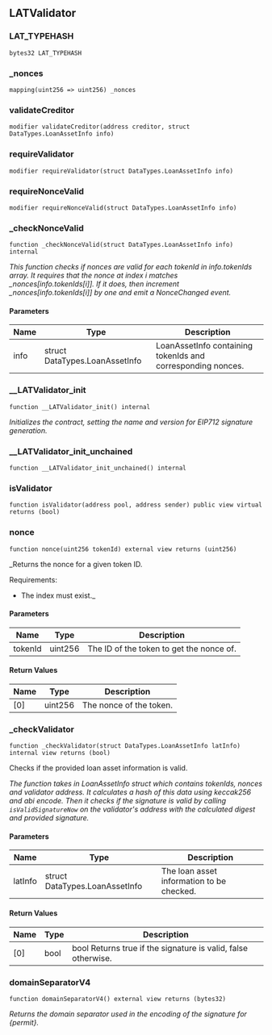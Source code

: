 ## LATValidator

### LAT_TYPEHASH

```solidity
bytes32 LAT_TYPEHASH
```

### \_nonces

```solidity
mapping(uint256 => uint256) _nonces
```

### validateCreditor

```solidity
modifier validateCreditor(address creditor, struct DataTypes.LoanAssetInfo info)
```

### requireValidator

```solidity
modifier requireValidator(struct DataTypes.LoanAssetInfo info)
```

### requireNonceValid

```solidity
modifier requireNonceValid(struct DataTypes.LoanAssetInfo info)
```

### \_checkNonceValid

```solidity
function _checkNonceValid(struct DataTypes.LoanAssetInfo info) internal
```

_This function checks if nonces are valid for each tokenId in info.tokenIds array.
It requires that the nonce at index i matches \_nonces[info.tokenIds[i]].
If it does, then increment \_nonces[info.tokenIds[i]] by one and emit a NonceChanged event._

#### Parameters

| Name | Type                           | Description                                                 |
| ---- | ------------------------------ | ----------------------------------------------------------- |
| info | struct DataTypes.LoanAssetInfo | LoanAssetInfo containing tokenIds and corresponding nonces. |

### \_\_LATValidator_init

```solidity
function __LATValidator_init() internal
```

_Initializes the contract, setting the name and version for EIP712 signature generation._

### \_\_LATValidator_init_unchained

```solidity
function __LATValidator_init_unchained() internal
```

### isValidator

```solidity
function isValidator(address pool, address sender) public view virtual returns (bool)
```

### nonce

```solidity
function nonce(uint256 tokenId) external view returns (uint256)
```

\_Returns the nonce for a given token ID.

Requirements:

- The index must exist.\_

#### Parameters

| Name    | Type    | Description                              |
| ------- | ------- | ---------------------------------------- |
| tokenId | uint256 | The ID of the token to get the nonce of. |

#### Return Values

| Name | Type    | Description             |
| ---- | ------- | ----------------------- |
| [0]  | uint256 | The nonce of the token. |

### \_checkValidator

```solidity
function _checkValidator(struct DataTypes.LoanAssetInfo latInfo) internal view returns (bool)
```

Checks if the provided loan asset information is valid.

_The function takes in LoanAssetInfo struct which contains tokenIds, nonces and validator address. It calculates a hash of this data using keccak256 and abi encode. Then it checks if the signature is valid by calling `isValidSignatureNow` on the validator's address with the calculated digest and provided signature._

#### Parameters

| Name    | Type                           | Description                               |
| ------- | ------------------------------ | ----------------------------------------- |
| latInfo | struct DataTypes.LoanAssetInfo | The loan asset information to be checked. |

#### Return Values

| Name | Type | Description                                                   |
| ---- | ---- | ------------------------------------------------------------- |
| [0]  | bool | bool Returns true if the signature is valid, false otherwise. |

### domainSeparatorV4

```solidity
function domainSeparatorV4() external view returns (bytes32)
```

_Returns the domain separator used in the encoding of the signature for \{permit\}._
